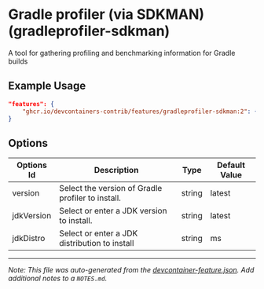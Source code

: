 
# Gradle profiler (via SDKMAN) (gradleprofiler-sdkman)

A tool for gathering profiling and benchmarking information for Gradle builds

## Example Usage

```json
"features": {
    "ghcr.io/devcontainers-contrib/features/gradleprofiler-sdkman:2": {}
}
```

## Options

| Options Id | Description | Type | Default Value |
|-----|-----|-----|-----|
| version | Select the version of Gradle profiler to install. | string | latest |
| jdkVersion | Select or enter a JDK version to install. | string | latest |
| jdkDistro | Select or enter a JDK distribution to install | string | ms |



---

_Note: This file was auto-generated from the [devcontainer-feature.json](https://github.com/devcontainers-contrib/features/blob/main/src/gradleprofiler-sdkman/devcontainer-feature.json).  Add additional notes to a `NOTES.md`._
